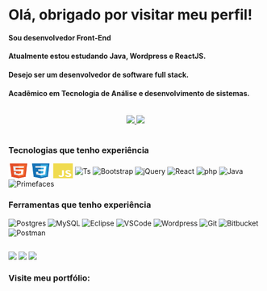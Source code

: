 # Olá, obrigado por visitar meu perfil!


#### Sou desenvolvedor Front-End
#### Atualmente estou estudando Java, Wordpress e ReactJS.
#### Desejo ser um desenvolvedor de software full stack.
#### Acadêmico em Tecnologia de Análise e desenvolvimento de sistemas.

<br>
<div align="center">
  <a href="https://github.com/igorlops">
  <img height="180em" src="https://github-readme-stats.vercel.app/api?username=igorlops&bg_color=30,0ff1ce,904e95&title_color=fff&text_color=fff"/>
  <img height="180em" src="https://github-readme-stats.vercel.app/api/top-langs/?username=igorlops&layout=compact&langs_count=10&bg_color=30,0ff1ce,904e95&title_color=fff&text_color=fff"/>
</div>
<div style="display: inline-block"><br>


### Tecnologias que tenho experiência

<img align="center" title="HTML" alt="HTML" height="30" width="40" src="https://raw.githubusercontent.com/devicons/devicon/master/icons/html5/html5-original.svg">
<img align="center" title="CSS" alt="CSS" height="30" width="40" src="https://raw.githubusercontent.com/devicons/devicon/master/icons/css3/css3-original.svg">
<img align="center" alt="Js" title="Javascript" height="30" width="40" src="https://raw.githubusercontent.com/devicons/devicon/master/icons/javascript/javascript-plain.svg">
<img align="center" title="Typescript" alt="Ts" height="30" width="30" src="https://cdn-icons-png.flaticon.com/512/5968/5968381.png">
<img align="center" title="Bootstrap" alt="Bootstrap" height="32" width="32" src="https://cdn-icons-png.flaticon.com/512/5968/5968672.png">
<img align="center" title="jQuery" alt="jQuery" width="35" heigth="25" margin-right="1px" src="https://cdn.jsdelivr.net/gh/devicons/devicon/icons/jquery/jquery-original.svg" />
<img align="center" title="React" alt="React" height="30" width="40" src="https://upload.wikimedia.org/wikipedia/commons/a/a7/React-icon.svg">
<img align="center" title="php" alt="php" height="40" width="40" src="https://cdn-icons-png.flaticon.com/512/5968/5968332.png">
<img align="center" title="Java" alt="Java" height="30" width="40" src="https://www.svgrepo.com/show/184143/java.svg">
<img align="center" title="Primefaces" alt="Primefaces" height="30" width="35" src="https://avatars.githubusercontent.com/u/3494069?s=280&v=4">

### Ferramentas que tenho experiência

<img align="center" alt="Postgres" title="PostgreSQL" height="35" width="35" src="https://user-images.githubusercontent.com/24623425/36042969-f87531d4-0d8a-11e8-9dee-e87ab8c6a9e3.png">
<img align="center" title="MySQL" alt="MySQL" height="35" width="35" src="https://cdn-icons-png.flaticon.com/512/5968/5968313.png">
<img align="center" title="Eclipse" alt="Eclipse" height="35" width="35" src="https://img.utdstc.com/icon/3c7/fcf/3c7fcf4930fa9402c22cee35e03fe9fcf9e8e47c9381d6b9e6922d71ee2e067a:200">
<img align="center" title="VSCode" alt="VSCode" height="35" width="35" src="https://upload.wikimedia.org/wikipedia/commons/thumb/9/9a/Visual_Studio_Code_1.35_icon.svg/2048px-Visual_Studio_Code_1.35_icon.svg.png">

<img align="center" title="Wordpress" alt="Wordpress" height="35" width="35" src="https://cdn-icons-png.flaticon.com/512/174/174881.png">
<img align="center" title="Git" alt="Git" height="35" width="35" src="https://git-scm.com/images/logos/downloads/Git-Icon-1788C.png">
<img align="center" title="Bitbucket" alt="Bitbucket" height="35" width="35" src="https://cdn-icons-png.flaticon.com/512/6125/6125001.png">
<img align="center" title="Postman" alt="Postman" height="35" width="35" src="https://uxwing.com/wp-content/themes/uxwing/download/brands-and-social-media/postman-icon.png">   
  
</div>
  
  ##
 
<div> 

<a href="mailto:claudioigorai@gmail.com" target="_blank"> <img src="https://img.shields.io/badge/Gmail-D14836?style=for-the-badge&logo=gmail&logoColor=white"/></a>
  <a href="https://instagram.com/igorl.ops" target="_blank"><img src="https://img.shields.io/badge/-Instagram-%23E4405F?style=for-the-badge&logo=instagram&logoColor=white" target="_blank"></a>
<a href="https://www.linkedin.com/in/igor-lopes-36b842204/" target="_blank"><img src="https://img.shields.io/badge/-LinkedIn-%230077B5?style=for-the-badge&logo=linkedin&logoColor=white" target="_blank"></a> 
</div>

### Visite meu portfólio: 

